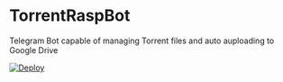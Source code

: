 # TorrentRaspBot
Telegram Bot capable of managing Torrent files and auto auploading to Google Drive

[![Deploy](https://www.herokucdn.com/deploy/button.svg)](https://heroku.com/deploy?template=https://github.com/Aanchal101/TorrentRaspBot/tree/master)
